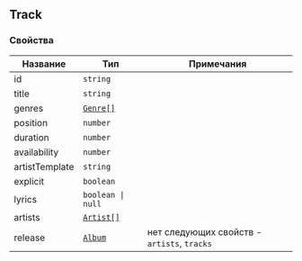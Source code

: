 ## Track

### Свойства

| Название       | Тип                            | Примечания                                  |
| -------------- | ------------------------------ | ------------------------------------------- |
| id             | `string`                       |                                             |
| title          | `string`                       |                                             |
| genres         | [`Genre[]`](./Common.md#genre) |                                             |
| position       | `number`                       |                                             |
| duration       | `number`                       |                                             |
| availability   | `number`                       |                                             |
| artistTemplate | `string`                       |                                             |
| explicit       | `boolean`                      |                                             |
| lyrics         | `boolean \| null`              |                                             |
| artists        | [`Artist[]`](./Artist.md)      |                                             |
| release        | [`Album`](./Album.md)          | нет следующих свойств - `artists`, `tracks` |
